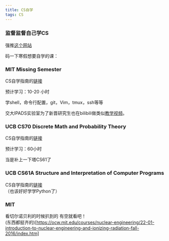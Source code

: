 ```yaml
---
title: CS自学
tags: CS
---
```


### 监督监督自己学CS

<!--more-->

强推[这个网站](https://pkuflyingpig.github.io/cs-self-learning/)  

码一下寒假想要自学的课：  

### MIT Missing Semester  

CS自学指南的[链接](https://pkuflyingpig.github.io/cs-self-learning/%E7%BC%96%E7%A8%8B%E5%85%A5%E9%97%A8/MIT-Missing-Semester/)

预计学习：10-20 小时

学shell，命令行配置，git，Vim，tmux，ssh等等

交大IPADS实验室为了新晋研究生也在bilibili做类似[教学视频](https://space.bilibili.com/1085720801?share_medium=iphone&share_plat=ios&share_session_id=4EA3D257-E629-465D-AACA-381CCD79D398&share_source=WEIXIN&share_tag=s_i&timestamp=1639468845&unique_k=wDuiRvP)。

### UCB CS70 Discrete Math and Probability Theory

CS自学指南的[链接](https://pkuflyingpig.github.io/cs-self-learning/%E6%95%B0%E5%AD%A6%E8%BF%9B%E9%98%B6/CS70/)  

预计学习：60小时  

当是补上一下塔CS61了

### UCB CS61A Structure and Interpretation of Computer Programs

CS自学指南的[链接](https://pkuflyingpig.github.io/cs-self-learning/%E7%BC%96%E7%A8%8B%E5%85%A5%E9%97%A8/CS61A/)  
（也该好好学学Python了）

### MIT  
看切尔诺贝利的时候扒到的 有空就看吧！  
(东西都挺齐的)[https://ocw.mit.edu/courses/nuclear-engineering/22-01-introduction-to-nuclear-engineering-and-ionizing-radiation-fall-2016/index.htm]
